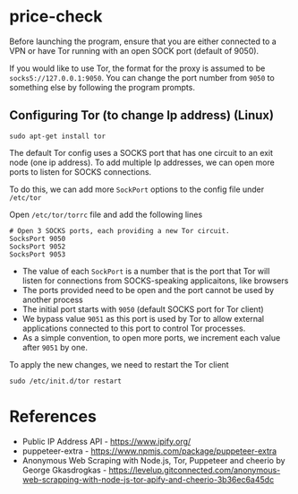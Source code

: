# price-check

Before launching the program, ensure that you are either connected to a VPN or have Tor running with an open SOCK port (default of 9050).

If you would like to use Tor, the format for the proxy is assumed to be `socks5://127.0.0.1:9050`. You can change the port number from `9050` to something else by following the program prompts. 

## Configuring Tor (to change Ip address) (Linux)

`sudo apt-get install tor`

The default Tor config uses a SOCKS port that has one circuit to an exit node (one ip address). To add multiple Ip addresses, we can open more ports to listen for SOCKS connections. 

To do this, we can add more `SockPort` options to the config file under `/etc/tor`

Open `/etc/tor/torrc` file and add the following lines

```
# Open 3 SOCKS ports, each providing a new Tor circuit.
SocksPort 9050
SocksPort 9052
SocksPort 9053
```

* The value of each `SockPort` is a number that is the port that Tor will listen for connections from SOCKS-speaking applicaitons, like browsers
* The ports provided need to be open and the port cannot be used by another process
* The initial port starts with `9050` (default SOCKS port for Tor client)
* We bypass value `9051` as this port is used by Tor to allow external applications connected to this port to control Tor processes.
* As a simple convention, to open more ports, we increment each value after `9051` by one.

To apply the new changes, we need to restart the Tor client

`sudo /etc/init.d/tor restart`

# References

- Public IP Address API - https://www.ipify.org/
- puppeteer-extra - https://www.npmjs.com/package/puppeteer-extra
- Anonymous Web Scraping with Node.js, Tor, Puppeteer and cheerio by
George Gkasdrogkas - https://levelup.gitconnected.com/anonymous-web-scrapping-with-node-js-tor-apify-and-cheerio-3b36ec6a45dc